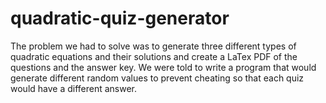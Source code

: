 # quadratic-quiz-generator
The problem we had to solve was to generate three different types of quadratic equations and their solutions and create a LaTex PDF of the questions and the answer key. We were told to write a program that would generate different random values to prevent cheating so that each quiz would have a different answer.
